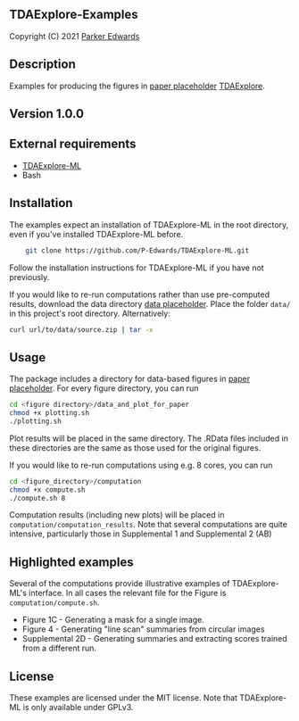 TDAExplore-Examples
-------------

Copyright (C) 2021 [Parker
Edwards](https://sites.nd.edu/parker-edwards)

Description
-----------

Examples for producing the figures in [paper placeholder](https://sites.nd.edu/parker-edwards) [TDAExplore](https://github.com/P-Edwards/TDAExplore). 

Version 1.0.0
-------------

External requirements
---------------------
* [TDAExplore-ML](https://github.com/P-Edwards/TDAExplore-ML)
* Bash


Installation
---------------------------
The examples expect an installation of TDAExplore-ML in the root directory, even if you've installed TDAExplore-ML before.

``` sh
	git clone https://github.com/P-Edwards/TDAExplore-ML.git 
```
Follow the installation instructions for TDAExplore-ML if you have not previously.

If you would like to re-run computations rather than use pre-computed results, download the data directory [data placeholder](https://sites.nd.edu/parker-edwards). Place the folder `data/` in this project's root directory. Alternatively:

```sh
curl url/to/data/source.zip | tar -x
```

Usage
------
The package includes a directory for data-based figures in [paper placeholder](https://sites.nd.edu/parker-edwards). For every figure directory, you can run
```sh
cd <figure directory>/data_and_plot_for_paper
chmod +x plotting.sh
./plotting.sh
```
Plot results will be placed in the same directory. The .RData files included in these directories are the same as those used for the original figures.

If you would like to re-run computations using e.g. 8 cores, you can run
```sh
cd <figure_directory>/computation
chmod +x compute.sh
./compute.sh 8
```
Computation results (including new plots) will be placed in `computation/computation_results`. Note that several computations are quite intensive, particularly those in Supplemental 1 and Supplemental 2 (AB)


Highlighted examples
--------------------
Several of the computations provide illustrative examples of TDAExplore-ML's interface. In all cases the relevant file for the Figure is `computation/compute.sh`. 

* Figure 1C - Generating a mask for a single image.
* Figure 4 - Generating "line scan" summaries from circular images
* Supplemental 2D - Generating summaries and extracting scores trained from a different run.


License
-------
These examples are licensed under the MIT license. Note that TDAExplore-ML is only available under GPLv3.
